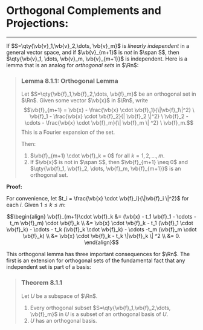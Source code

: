 # Orthogonal Complements and Projections:
***
If $S=\qty{\vb{v}_1,\vb{v}_2,\dots, \vb{v}_m}$ is *linearly independent* in a general vector space, and if $\vb{v}_{m+1}$ is *not* in $\span S$, then $\qty{\vb{v}_1, \dots, \vb{v}_m, \vb{v}_{m+1}}$ is independent. Here is a lemma that is an analog for *orthogonal sets* in $\Rn$:

> ### Lemma 8.1.1: Orthogonal Lemma
> Let $S=\qty{\vb{f}_1,\vb{f}_2,\dots, \vb{f}_m}$ be an orthogonal set in $\Rn$. Given some vector $\vb{x}$ in $\Rn$, write
> $$\vb{f}_{m+1} = \vb{x} - \frac{\vb{x} \cdot \vb{f}_1}{\|\vb{f}_1\|^2} \ \vb{f}_1 - \frac{\vb{x} \cdot \vb{f}_2}{| \vb{f}_2 \|^2} \ \vb{f}_2 - \cdots - \frac{\vb{x} \cdot \vb{f}_m}{\| \vb{f}_m \| ^2} \ \vb{f}_m.$$
> This is a Fourier expansion of the set. 
> 
> Then:
> 1. $\vb{f}_{m+1} \cdot \vb{f}_k = 0$ for all $k=1,2,\dots, m$.
> 2. If $\vb{x}$ is not in $\span S$, then $\vb{f}_{m+1} \neq 0$ and $\qty{\vb{f}_1, \vb{f}_2, \dots, \vb{f}_m, \vb{f}_{m+1}}$ is an orthogonal set.

**Proof:**

For convenience, let $t_i = \frac{\vb{x} \cdot \vb{f}_i}{\|\vb{f}_i \|^2}$ for each $i$. Given $1 \leq k \leq m$:

$$\begin{align} \vb{f}_{m+1}\cdot \vb{f}_k &= (\vb{x} - t_1 \vb{f}_1 - \cdots - t_m \vb{f}_m) \cdot \vb{f}_k \\ &= \vb{x} \cdot \vb{f}_k - t_1 (\vb{f}_1 \cdot \vb{f}_k) - \cdots - t_k (\vb{f}_k \cdot \vb{f}_k) - \cdots -t_m (\vb{f}_m \cdot \vb{f}_k) \\ &= \vb{x} \cdot \vb{f}_k - t_k \|\vb{f}_k \| ^2 \\ &= 0. \end{align}$$

This orthogonal lemma has three important consequences for $\Rn$. The first is an extension for orthogonal sets of the fundamental fact that any independent set is part of a basis:

> ### Theorem 8.1.1
> Let $U$ be a subspace of $\Rn$.
> 1. Every orthogonal subset $S=\qty{\vb{f}_1,\vb{f}_2,\dots, \vb{f}_m}$ in $U$ is a subset of an orthogonal basis of $U$. 
> 2. $U$ has an orthogonal basis. 